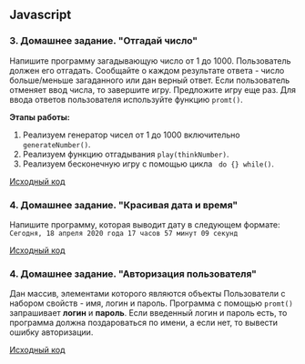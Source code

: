 
## Javascript

### 3. Домашнее задание. "Отгадай число"

Напишите программу загадывающую число от 1 до 1000. Пользователь должен его отгадать. Сообщайте о каждом результате ответа - число больше/меньше загаданного или дан верный ответ.
Если пользователь отменяет ввод числа, то завершите игру. Предложите игру еще раз. Для ввода ответов пользователя используйте функцию `promt()`.

**Этапы работы:**

1. Реализуем генератор чисел от 1 до 1000 включительно `generateNumber()`.
2. Реализуем функцию отгадывания `play(thinkNumber)`.
3. Реализуем бесконечную игру с помощью цикла ` do {} while()`.

[Исходный код](js/03)

### 4. Домашнее задание. "Красивая дата и время"

Напишите программу, которая выводит дату в следующем формате:
`Сегодня, 18 апреля 2020 года 17 часов 57 минут 09 секунд`

[Исходный код](js/04/date.html)

### 4. Домашнее задание. "Авторизация пользователя"

Дан массив, элементами которого являются объекты Пользователи с набором свойств - имя, логин и пароль. Программа с помощью `promt()` запрашивает **логин** и **пароль**. Если введенный логин и пароль есть, то программа должна поздароваться по имени, а если нет, то вывести ошибку авторизации.

[Исходный код](js/04/auth.html)